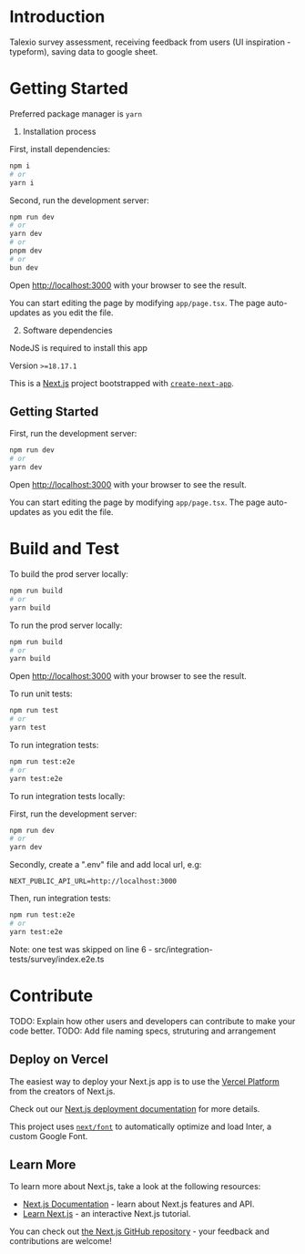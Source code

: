 # Introduction 
Talexio survey assessment, receiving feedback from users (UI inspiration - typeform), saving data to google sheet.

# Getting Started

Preferred package manager is `yarn`

1.	Installation process

First, install dependencies:

```bash
npm i
# or
yarn i
```

Second, run the development server:

```bash
npm run dev
# or
yarn dev
# or
pnpm dev
# or
bun dev
```

Open [http://localhost:3000](http://localhost:3000) with your browser to see the result.

You can start editing the page by modifying `app/page.tsx`. The page auto-updates as you edit the file.

2.	Software dependencies

NodeJS is required to install this app

Version `>=18.17.1`

This is a [Next.js](https://nextjs.org/) project bootstrapped with [`create-next-app`](https://github.com/vercel/next.js/tree/canary/packages/create-next-app).

## Getting Started

First, run the development server:

```bash
npm run dev
# or
yarn dev
```

Open [http://localhost:3000](http://localhost:3000) with your browser to see the result.

You can start editing the page by modifying `app/page.tsx`. The page auto-updates as you edit the file.

# Build and Test

To build the prod server locally:

```bash
npm run build
# or
yarn build
```

To run the prod server locally:

```bash
npm run build
# or
yarn build
```

Open [http://localhost:3000](http://localhost:3000) with your browser to see the result.


To run unit tests:

```bash
npm run test
# or
yarn test
```

To run integration tests:

```bash
npm run test:e2e
# or
yarn test:e2e
```

To run integration tests locally:

First, run the development server:

```bash
npm run dev
# or
yarn dev
```

Secondly, create a ".env" file and add local url, e.g:

``
NEXT_PUBLIC_API_URL=http://localhost:3000
``

Then, run integration tests:

```bash
npm run test:e2e
# or
yarn test:e2e
```

Note: one test was skipped on line 6 - src/integration-tests/survey/index.e2e.ts

# Contribute
TODO: Explain how other users and developers can contribute to make your code better. 
TODO: Add file naming specs, struturing and arrangement

## Deploy on Vercel

The easiest way to deploy your Next.js app is to use the [Vercel Platform](https://vercel.com/new?utm_medium=default-template&filter=next.js&utm_source=create-next-app&utm_campaign=create-next-app-readme) from the creators of Next.js.

Check out our [Next.js deployment documentation](https://nextjs.org/docs/deployment) for more details.

This project uses [`next/font`](https://nextjs.org/docs/basic-features/font-optimization) to automatically optimize and load Inter, a custom Google Font.

## Learn More

To learn more about Next.js, take a look at the following resources:

- [Next.js Documentation](https://nextjs.org/docs) - learn about Next.js features and API.
- [Learn Next.js](https://nextjs.org/learn) - an interactive Next.js tutorial.

You can check out [the Next.js GitHub repository](https://github.com/vercel/next.js/) - your feedback and contributions are welcome!
